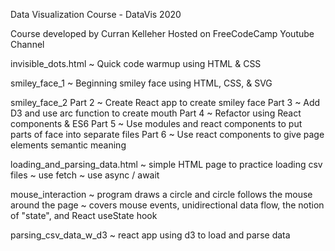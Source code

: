 Data Visualization Course - DataVis 2020

Course developed by Curran Kelleher
Hosted on FreeCodeCamp Youtube Channel

invisible_dots.html ~ Quick code warmup using HTML & CSS

smiley_face_1 ~ Beginning smiley face using HTML, CSS, & SVG

smiley_face_2 
    Part 2 ~ Create React app to create smiley face
    Part 3 ~ Add D3 and use arc function to create mouth
    Part 4 ~ Refactor using React components & ES6
    Part 5 ~ Use modules and react components to put parts of face into separate files
    Part 6 ~ Use react components to give page elements semantic meaning

loading_and_parsing_data.html 
    ~ simple HTML page to practice loading csv files
    ~ use fetch
    ~ use async / await 

mouse_interaction
    ~ program draws a circle and circle follows the mouse around the page
    ~ covers mouse events, unidirectional data flow, the notion of "state", and React useState hook
    
parsing_csv_data_w_d3
    ~ react app using d3 to load and parse data
    